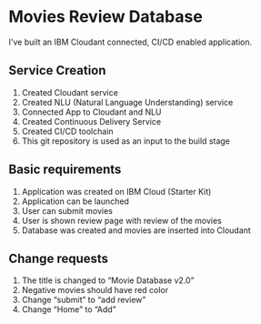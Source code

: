 # Movies Review Database

I've built an IBM Cloudant connected, CI/CD enabled application.
 
## Service Creation
1.  Created Cloudant service
2.  Created NLU (Natural Language Understanding) service
3.  Connected App to Cloudant and NLU
4.  Created Continuous Delivery Service
5.  Created CI/CD toolchain
6.  This git repository is used as an input to the build stage

## Basic requirements
1.  Application was created on IBM Cloud (Starter Kit)
2.  Application can be launched
3.  User can submit movies
4.  User is shown review page with review of the movies
5.  Database was created and movies are inserted into Cloudant

## Change requests
1.  The title is changed to “Movie Database v2.0”
2.  Negative movies should have red color
3.  Change “submit” to “add review”
4.  Change “Home” to “Add”
